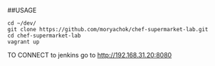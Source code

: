 ##USAGE

```
cd ~/dev/
git clone https://github.com/moryachok/chef-supermarket-lab.git
cd chef-supermarket-lab
vagrant up
```

TO CONNECT to jenkins go to
http://192.168.31.20:8080